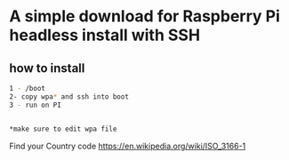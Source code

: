 # A simple download for Raspberry Pi headless install with SSH


## how to install
```bash
1 - /boot
2- copy wpa* and ssh into boot
3 - run on PI


*make sure to edit wpa file
```

Find your Country code https://en.wikipedia.org/wiki/ISO_3166-1



